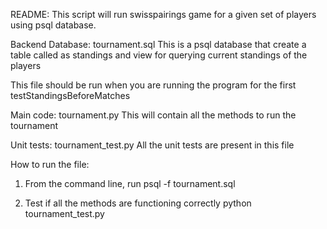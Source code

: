 
README:
This script will run swisspairings game for a given set of players using
psql database.


Backend Database:
tournament.sql
This is a psql database that create a table called as standings and view for
querying current standings of the players

This file should be run when you are running the program for the first testStandingsBeforeMatches

Main code:
tournament.py
This will contain all the methods to run the tournament

Unit tests:
tournament_test.py
All the unit tests are present in this file

How to run the file:
1. From the command line, run
psql -f tournament.sql

2. Test if all the methods are functioning correctly
python tournament_test.py
